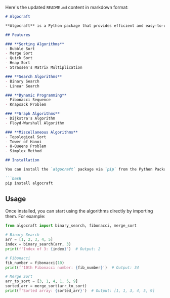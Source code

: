 Here's the updated `README.md` content in markdown format:

```markdown
# Algocraft

**Algocraft** is a Python package that provides efficient and easy-to-use implementations of classic algorithms, including searching, sorting, dynamic programming, graph algorithms, and more. Designed to be a comprehensive library, **Algocraft** offers a wide range of fundamental algorithms commonly used in computer science, making it a go-to toolkit for both learning and practical applications.

## Features

### **Sorting Algorithms**
- Bubble Sort
- Merge Sort
- Quick Sort
- Heap Sort
- Strassen's Matrix Multiplication

### **Search Algorithms**
- Binary Search
- Linear Search

### **Dynamic Programming**
- Fibonacci Sequence
- Knapsack Problem

### **Graph Algorithms**
- Dijkstra's Algorithm
- Floyd-Warshall Algorithm

### **Miscellaneous Algorithms**
- Topological Sort
- Tower of Hanoi
- 8-Queens Problem
- Simplex Method

## Installation

You can install the `algocraft` package via `pip` from the Python Package Index (PyPI):

```bash
pip install algocraft
```

## Usage

Once installed, you can start using the algorithms directly by importing them. For example:

```python
from algocraft import binary_search, fibonacci, merge_sort

# Binary Search
arr = [1, 2, 3, 4, 5]
index = binary_search(arr, 3)
print(f'Index of 3: {index}')  # Output: 2

# Fibonacci
fib_number = fibonacci(10)
print(f'10th Fibonacci number: {fib_number}')  # Output: 34

# Merge Sort
arr_to_sort = [3, 1, 4, 1, 5, 9]
sorted_arr = merge_sort(arr_to_sort)
print(f'Sorted array: {sorted_arr}')  # Output: [1, 1, 3, 4, 5, 9]
```

